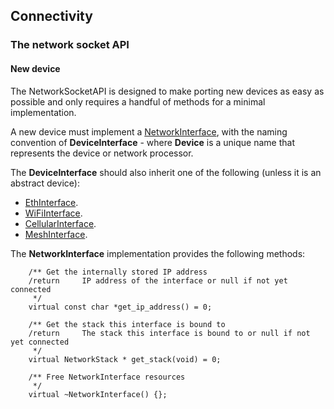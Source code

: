<h2 id="contributing-connectivity">Connectivity</h2>

### The network socket API

#### New device

The NetworkSocketAPI is designed to make porting new devices as easy as possible and only requires a handful of methods for a minimal implementation.

A new device must implement a <a href="https://github.com/ARMmbed/mbed-os/blob/master/features/netsocket/NetworkInterface.h" target="_blank">NetworkInterface</a>, with the naming convention of **DeviceInterface** - where **Device** is a unique name that represents the device or network processor.

The **DeviceInterface** should also inherit one of the following (unless it is an abstract device):

- <a href="https://github.com/ARMmbed/mbed-os/blob/master/features/netsocket/EthInterface.h" target="_blank">EthInterface</a>.
- <a href="https://github.com/ARMmbed/mbed-os/blob/master/features/netsocket/WiFiInterface.h" target="_blank">WiFiInterface</a>.
- <a href="https://github.com/ARMmbed/mbed-os/blob/master/features/netsocket/CellularInterface.h" target="_blank">CellularInterface</a>.
- <a href="https://github.com/ARMmbed/mbed-os/blob/master/features/netsocket/MeshInterface.h" target="_blank">MeshInterface</a>.

The **NetworkInterface** implementation provides the following methods:

```
    /** Get the internally stored IP address
    /return     IP address of the interface or null if not yet connected
     */
    virtual const char *get_ip_address() = 0;

    /** Get the stack this interface is bound to
    /return     The stack this interface is bound to or null if not yet connected
     */
    virtual NetworkStack * get_stack(void) = 0;

    /** Free NetworkInterface resources
     */
    virtual ~NetworkInterface() {};
```
